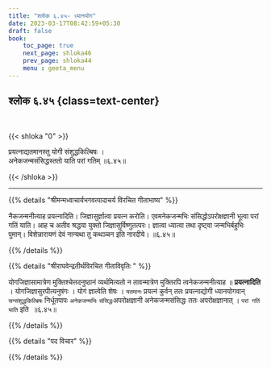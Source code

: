 ```yaml
---
title: "श्लोक ६.४५- ध्यानयोग"
date: 2023-03-17T08:42:59+05:30
draft: false
book:
    toc_page: true
    next_page: shloka46
    prev_page: shloka44
    menu : geeta_menu
---
```




## श्लोक ६.४५ {class=text-center}

<br/>

{{< shloka  "0"  >}}

प्रयत्नाद्यतमानस्तु योगी संशुद्धकिल्बिषः ।  
अनेकजन्मसंसिद्धस्ततो याति परां गतिम् ॥६.४५॥


{{< /shloka >}}

---


{{% details "श्रीमन्मध्वाचार्यभगवत्पादाचर्य विरचित  गीताभाष्य" %}}

नैकजन्मनीत्याह प्रयत्नादिति। जिज्ञासुर्ज्ञात्वा प्रयत्न करोति। 
एवमनेकजन्मभिः संसिद्धोऽपरोक्षज्ञानी भूत्वा परां गतिं याति। 
आह च अतीव श्रद्धया युक्तो जिज्ञासुर्विष्णुतत्परः। 
ज्ञात्वा ध्यात्वा तथा दृष्ट्वा जन्मभिर्बहुभिः पुमान्। 
विशेन्नारायणं देवं नान्यथा तु कथञ्चन इति नारदीये। ॥६.४५॥

{{% /details %}}



{{% details "श्रीराघवेन्द्रतीर्थविरचित गीताविवृतिः " %}}

योगजिज्ञासामात्रेण मुक्तिश्चेत्तदनुष्ठानं व्यर्थमित्यतो न तावन्मात्रेण 
मुक्तिरपि त्वनेकजन्मनीत्याह ॥ **प्रयत्नादिति** । योगजिज्ञासुरपीत्यनुषंगः । 
योगं ज्ञात्वेति शेषः । `यतमानः` प्रयत्नं कुर्वन्‌ ततः प्रयत्नाद्योगी 
ध्यानयोगवान् `सन्संशुद्धकिल्बिषः` निर्धूतपापः `अनेकजन्मभिः` 
`संसिद्धः`अपरोक्षज्ञानी अनेकजन्मसंसिद्धः ततः अपरोक्षज्ञानात्‌ । 
`परां गतिं याति` इति ‌ ॥६.४५॥

{{% /details %}}



{{% details "पद विचार" %}}


{{% /details %}}

